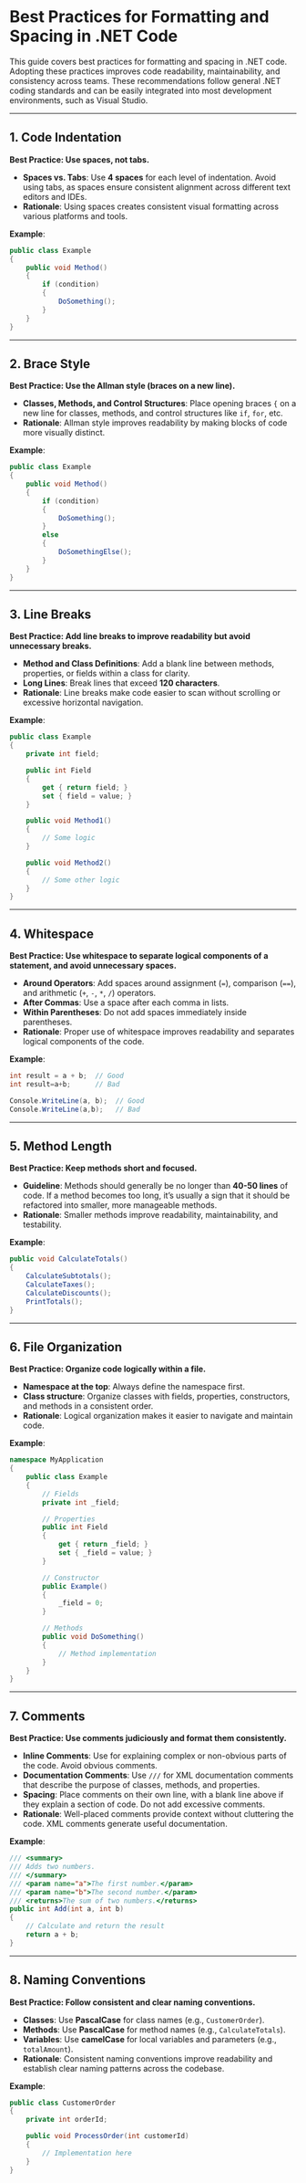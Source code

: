 # Best Practices for Formatting and Spacing in .NET Code

This guide covers best practices for formatting and spacing in .NET code. Adopting these practices improves code readability, maintainability, and consistency across teams. These recommendations follow general .NET coding standards and can be easily integrated into most development environments, such as Visual Studio.

---

## 1. **Code Indentation**

**Best Practice: Use spaces, not tabs.**

- **Spaces vs. Tabs**: Use **4 spaces** for each level of indentation. Avoid using tabs, as spaces ensure consistent alignment across different text editors and IDEs.
- **Rationale**: Using spaces creates consistent visual formatting across various platforms and tools.

**Example**:
```csharp
public class Example
{
    public void Method()
    {
        if (condition)
        {
            DoSomething();
        }
    }
}
```

---

## 2. **Brace Style**

**Best Practice: Use the **Allman** style (braces on a new line).**

- **Classes, Methods, and Control Structures**: Place opening braces `{` on a new line for classes, methods, and control structures like `if`, `for`, etc.
- **Rationale**: Allman style improves readability by making blocks of code more visually distinct.

**Example**:
```csharp
public class Example
{
    public void Method()
    {
        if (condition)
        {
            DoSomething();
        }
        else
        {
            DoSomethingElse();
        }
    }
}
```

---

## 3. **Line Breaks**

**Best Practice: Add line breaks to improve readability but avoid unnecessary breaks.**

- **Method and Class Definitions**: Add a blank line between methods, properties, or fields within a class for clarity.
- **Long Lines**: Break lines that exceed **120 characters**.
- **Rationale**: Line breaks make code easier to scan without scrolling or excessive horizontal navigation.

**Example**:
```csharp
public class Example
{
    private int field;

    public int Field
    {
        get { return field; }
        set { field = value; }
    }

    public void Method1()
    {
        // Some logic
    }

    public void Method2()
    {
        // Some other logic
    }
}
```

---

## 4. **Whitespace**

**Best Practice: Use whitespace to separate logical components of a statement, and avoid unnecessary spaces.**

- **Around Operators**: Add spaces around assignment (`=`), comparison (`==`), and arithmetic (`+`, `-`, `*`, `/`) operators.
- **After Commas**: Use a space after each comma in lists.
- **Within Parentheses**: Do not add spaces immediately inside parentheses.
- **Rationale**: Proper use of whitespace improves readability and separates logical components of the code.

**Example**:
```csharp
int result = a + b;  // Good
int result=a+b;      // Bad

Console.WriteLine(a, b);  // Good
Console.WriteLine(a,b);   // Bad
```

---

## 5. **Method Length**

**Best Practice: Keep methods short and focused.**

- **Guideline**: Methods should generally be no longer than **40-50 lines** of code. If a method becomes too long, it’s usually a sign that it should be refactored into smaller, more manageable methods.
- **Rationale**: Smaller methods improve readability, maintainability, and testability.

**Example**:
```csharp
public void CalculateTotals()
{
    CalculateSubtotals();
    CalculateTaxes();
    CalculateDiscounts();
    PrintTotals();
}
```

---

## 6. **File Organization**

**Best Practice: Organize code logically within a file.**

- **Namespace at the top**: Always define the namespace first.
- **Class structure**: Organize classes with fields, properties, constructors, and methods in a consistent order.
- **Rationale**: Logical organization makes it easier to navigate and maintain code.

**Example**:
```csharp
namespace MyApplication
{
    public class Example
    {
        // Fields
        private int _field;

        // Properties
        public int Field
        {
            get { return _field; }
            set { _field = value; }
        }

        // Constructor
        public Example()
        {
            _field = 0;
        }

        // Methods
        public void DoSomething()
        {
            // Method implementation
        }
    }
}
```

---

## 7. **Comments**

**Best Practice: Use comments judiciously and format them consistently.**

- **Inline Comments**: Use for explaining complex or non-obvious parts of the code. Avoid obvious comments.
- **Documentation Comments**: Use `///` for XML documentation comments that describe the purpose of classes, methods, and properties.
- **Spacing**: Place comments on their own line, with a blank line above if they explain a section of code. Do not add excessive comments.
- **Rationale**: Well-placed comments provide context without cluttering the code. XML comments generate useful documentation.

**Example**:
```csharp
/// <summary>
/// Adds two numbers.
/// </summary>
/// <param name="a">The first number.</param>
/// <param name="b">The second number.</param>
/// <returns>The sum of two numbers.</returns>
public int Add(int a, int b)
{
    // Calculate and return the result
    return a + b;
}
```

---

## 8. **Naming Conventions**

**Best Practice: Follow consistent and clear naming conventions.**

- **Classes**: Use **PascalCase** for class names (e.g., `CustomerOrder`).
- **Methods**: Use **PascalCase** for method names (e.g., `CalculateTotals`).
- **Variables**: Use **camelCase** for local variables and parameters (e.g., `totalAmount`).
- **Rationale**: Consistent naming conventions improve readability and establish clear naming patterns across the codebase.

**Example**:
```csharp
public class CustomerOrder
{
    private int orderId;

    public void ProcessOrder(int customerId)
    {
        // Implementation here
    }
}
```
